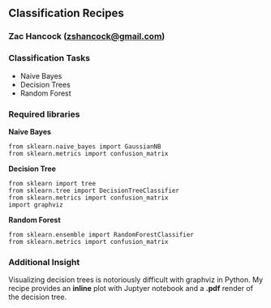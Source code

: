 ## Classification Recipes
### Zac Hancock (zshancock@gmail.com)

### Classification Tasks

* Naive Bayes
* Decision Trees
* Random Forest

### Required libraries

**Naive Bayes**
```
from sklearn.naive_bayes import GaussianNB
from sklearn.metrics import confusion_matrix
```

**Decision Tree**
```
from sklearn import tree
from sklearn.tree import DecisionTreeClassifier
from sklearn.metrics import confusion_matrix
import graphviz
```

**Random Forest**
```
from sklearn.ensemble import RandomForestClassifier
from sklearn.metrics import confusion_matrix
```


### Additional Insight

Visualizing decision trees is notoriously difficult with graphviz in Python. My recipe provides an **inline** plot with Juptyer notebook 
and a **.pdf** render of the decision tree. 
